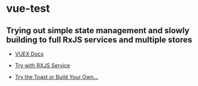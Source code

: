 # vue-test

## Trying out simple state management and slowly building to full RxJS services and multiple stores

- [VUEX Docs](https://next.vuex.vuejs.org/guide/actions.html)

- [Try with RXJS Service](https://jasonwatmore.com/post/2019/04/02/vuejs-rxjs-communicating-between-components-with-observable-subject)

- [Try the Toast or Build Your Own...](https://github.com/shakee93/vue-toasted#actions--fire)
